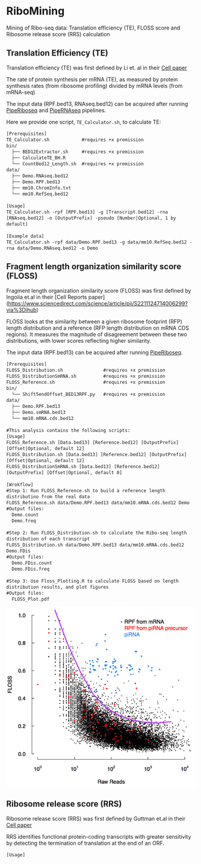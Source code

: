 # RiboMining

Mining of Ribo-seq data: Translation efficiency (TE), FLOSS score and Ribosome release score (RRS) calculation

## Translation Efficiency (TE)

Translation efficiency (TE) was first defined by Li et. al in their [Cell paper](https://www.sciencedirect.com/science/article/pii/S0092867414002323)

The rate of protein synthesis per mRNA (TE), as measured by protein synthesis rates (from ribosome profiling) divided by mRNA levels (from mRNA-seq)

The input data (RPF.bed13, RNAseq.bed12) can be acquired after running [PipeRiboseq](https://github.com/sunyumail93/PipeRiboseq) and [PipeRNAseq](https://github.com/sunyumail93/PipeRNAseq) pipelines.

Here we provide one script, `TE_Calculator.sh`, to calculate TE:

```
[Prerequisites]
TE_Calculator.sh            #requires +x premission
bin/
  ├── BED12Extractor.sh     #requires +x premission
  ├── CalculateTE_BH.R
  └── CountBed12_Length.sh  #requires +x premission
data/
  ├── Demo.RNAseq.bed12
  ├── Demo.RPF.bed13
  ├── mm10.ChromInfo.txt
  └── mm10.RefSeq.bed12

[Usage]
TE_Calculator.sh -rpf [RPF.bed13] -g [Transcript.bed12] -rna [RNAseq.bed12] -o [OutputPrefix] -pseudo [Number|Optional, 1 by default]

[Example data]
TE_Calculator.sh -rpf data/Demo.RPF.bed13 -g data/mm10.RefSeq.bed12 -rna data/Demo.RNAseq.bed12 -o Demo
```

## Fragment length organization similarity score (FLOSS)

Fragment length organization similarity score (FLOSS) was first defined by Ingolia et.al in their [Cell Reports paper] (https://www.sciencedirect.com/science/article/pii/S2211124714006299?via%3Dihub)

FLOSS looks at the similarity between a given ribosome footprint (RFP) length distribution and a reference (RFP length distribution on mRNA CDS regions). It measures the magnitude of disagreement between these two distributions, with lower scores reflecting higher similarity.

The input data (RPF.bed13) can be acquired after running [PipeRiboseq](https://github.com/sunyumail93/PipeRiboseq).

```
[Prerequisites]
FLOSS_Distribution.sh               #requires +x premission
FLOSS_DistributionSmRNA.sh          #requires +x premission
FLOSS_Reference.sh                  #requires +x premission
bin/
  └── Shift5endOffset_BED13RPF.py   #requires +x premission
data/
  ├── Demo.RPF.bed13
  ├── Demo.smRNA.bed13
  └── mm10.mRNA.cds.bed12

#This analysis contains the following scripts:
[Usage]
FLOSS_Reference.sh [Data.bed13] [Reference.bed12] [OutputPrefix] [Offset|Optional, default 12]
FLOSS_Distribution.sh [Data.bed13] [Reference.bed12] [OutputPrefix] [Offset|Optional, default 12]
FLOSS_DistributionSmRNA.sh [Data.bed13] [Reference.bed12] [OutputPrefix] [Offset|Optional, default 0]

[Wrokflow]
#Step 1: Run FLOSS_Reference.sh to build a reference length distributino from the real data
FLOSS_Reference.sh data/Demo.RPF.bed13 data/mm10.mRNA.cds.bed12 Demo
#Output files:
  Demo.count
  Demo.freq
  
#Step 2: Run FLOSS_Distribution.sh to calculate the Ribo-seq length distribution of each transcript
FLOSS_Distribution.sh data/Demo.RPF.bed13 data/mm10.mRNA.cds.bed12 Demo.FDis
#Output files:
  Demo.FDis.count
  Demo.FDis.freq

#Step 3: Use Floss_Plotting.R to calculate FLOSS based on length distribution results, and plot figures
#Output files:
  FLOSS_Plot.pdf
```
![](images/FLOSS.png)


## Ribosome release score (RRS)

Ribosome release score (RRS) was first defined by Guttman et.al in their [Cell paper](https://www.sciencedirect.com/science/article/pii/S0092867413007113)

RRS identifies functional protein-coding transcripts with greater sensitivity by detecting the termination of translation at the end of an ORF.

```
[Usage]
```

